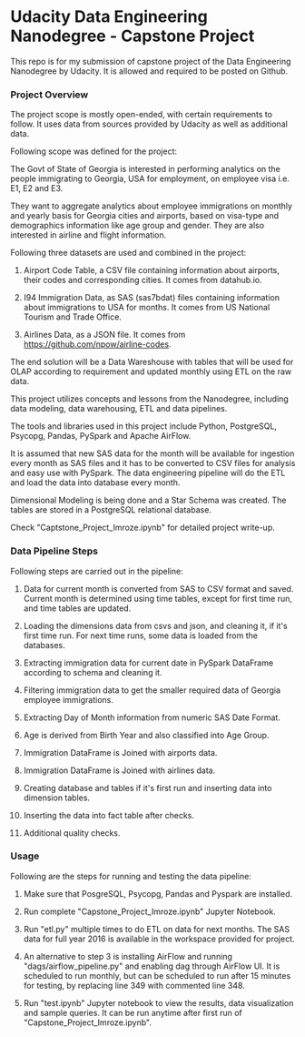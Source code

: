 # Udacity Data Engineering Nanodegree - Capstone Project

This repo is for my submission of capstone project of the Data Engineering Nanodegree by Udacity. It is allowed and required to be posted on Github.

### Project Overview

The project scope is mostly open-ended, with certain requirements to follow. It uses data from sources provided by Udacity as well as additional data.

Following scope was defined for the project:

The Govt of State of Georgia is interested in performing analytics on the people immigrating to Georgia, USA for employment, on employee visa i.e. E1, E2 and E3. 

They want to aggregate analytics about employee immigrations on monthly and yearly basis for Georgia cities and airports, based on visa-type and demographics information like age group and gender. They are also interested in airline and flight information.  

Following three datasets are used and combined in the project:

1. Airport Code Table, a CSV file containing information about airports, their codes and corresponding cities. It comes from datahub.io.

2. I94 Immigration Data, as SAS (sas7bdat) files containing information about immigrations to USA for months. It comes from US National Tourism and Trade Office. 

3. Airlines Data, as a JSON file. It comes from https://github.com/npow/airline-codes.

The end solution will be a Data Wareshouse with tables that will be used for OLAP according to requirement and updated monthly using ETL on the raw data.

This project utilizes concepts and lessons from the Nanodegree, including data modeling, data warehousing, ETL and data pipelines.   

The tools and libraries used in this project include Python, PostgreSQL, Psycopg, Pandas, PySpark and Apache AirFlow. 

It is assumed that new SAS data for the month will be available for ingestion every month as SAS files and it has to be converted to CSV files for analysis and easy use with PySpark. The data engineering pipeline will do the ETL and load the data into database every month.

Dimensional Modeling is being done and a Star Schema was created. The tables are stored in a PostgreSQL relational database. 

Check "Captstone_Project_Imroze.ipynb" for detailed project write-up. 

### Data Pipeline Steps

Following steps are carried out in the pipeline:

1. Data for current month is converted from SAS to CSV format and saved. Current month is determined using time tables, except for first time run, and time tables are updated.

2. Loading the dimensions data from csvs and json, and cleaning it, if it's first time run. For next time runs, some data is loaded from the databases.

3. Extracting immigration data for current date in PySpark DataFrame according to schema and cleaning it.

4. Filtering immigration data to get the smaller required data of Georgia employee immigrations.

5. Extracting Day of Month information from numeric SAS Date Format.

6. Age is derived from Birth Year and also classified into Age Group.

7. Immigration DataFrame is Joined with airports data.

8. Immigration DataFrame is Joined with airlines data.

9. Creating database and tables if it's first run and inserting data into dimension tables. 

10. Inserting the data into fact table after checks.

11. Additional quality checks.

### Usage

Following are the steps for running and testing the data pipeline:

1. Make sure that PosgreSQL, Psycopg, Pandas and Pyspark are installed.

2. Run complete "Capstone_Project_Imroze.ipynb" Jupyter Notebook.

3. Run "etl.py" multiple times to do ETL on data for next months. The SAS data for full year 2016 is available in the workspace provided for project. 

4. An alternative to step 3 is installing AirFlow and running "dags/airflow_pipeline.py" and enabling dag through AirFlow UI. It is scheduled to run monthly, but can be scheduled to run after 15 minutes for testing, by replacing line 349 with commented line 348.

5. Run "test.ipynb" Jupyter notebook to view the results, data visualization and sample queries. It can be run anytime after first run of "Capstone_Project_Imroze.ipynb". 

